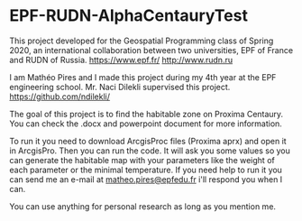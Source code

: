 # EPF-RUDN-AlphaCentauryTest

This project developed for the Geospatial Programming class of Spring 2020, an international collaboration between two universities, EPF of France and RUDN of Russia.
https://www.epf.fr/
http://www.rudn.ru

I am Mathéo Pires and I made this project during my 4th year at the EPF engineering school. Mr. Naci Dilekli supervised this project. https://github.com/ndilekli/

The goal of this project is to find the habitable zone on Proxima Centaury. You can check the .docx and powerpoint document for more information.

To run it you need to download ArcgisProc files (Proxima aprx) and open it in ArcgisPro. Then you can run the code. It will ask you some values so you can generate the habitable map with your parameters like the weight of each parameter or the minimal temperature.
If you need help to run it you can send me an e-mail at matheo.pires@epfedu.fr i'll respond you when I can.

You can use anything for personal research as long as you mention me.
